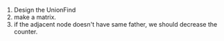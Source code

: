 1. Design the UnionFind
2. make a matrix.
3. if the adjacent node doesn't have same father, we should decrease the counter.